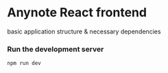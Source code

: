 # Anynote React frontend

basic application structure & necessary dependencies   



### Run the development server

```shell
npm run dev
```